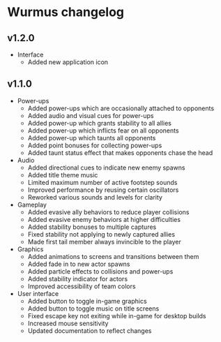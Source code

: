 # Wurmus changelog
## v1.2.0
- Interface
  - Added new application icon

## v1.1.0
- Power-ups
  - Added power-ups which are occasionally attached to opponents
  - Added audio and visual cues for power-ups
  - Added power-up which grants stability to all allies
  - Added power-up which inflicts fear on all opponents
  - Added power-up which taunts all opponents
  - Added point bonuses for collecting power-ups
  - Added taunt status effect that makes opponents chase the head
- Audio
  - Added directional cues to indicate new enemy spawns
  - Added title theme music
  - Limited maximum number of active footstep sounds
  - Improved performance by reusing certain oscillators
  - Reworked various sounds and levels for clarity
- Gameplay
  - Added evasive ally behaviors to reduce player collisions
  - Added evasive enemy behaviors at higher difficulties
  - Added stability bonuses to multiple captures
  - Fixed stability not applying to newly captured allies
  - Made first tail member always invincible to the player
- Graphics
  - Added animations to screens and transitions between them
  - Added fade in to new actor spawns
  - Added particle effects to collisions and power-ups
  - Added stability indicator for actors
  - Improved accessibility of team colors
- User interface
  - Added button to toggle in-game graphics
  - Added button to toggle music on title screens
  - Fixed escape key not exiting while in-game for desktop builds
  - Increased mouse sensitivity
  - Updated documentation to reflect changes
